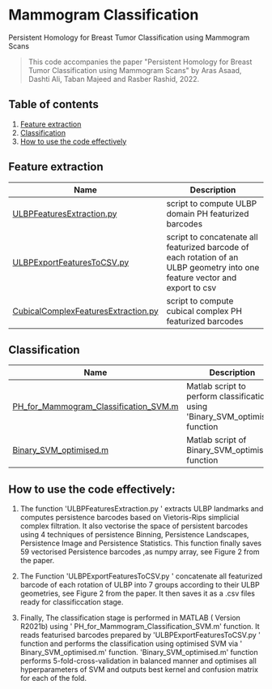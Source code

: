 # Mammogram Classification
Persistent Homology for Breast Tumor Classification using Mammogram Scans

> This code accompanies the paper "Persistent Homology for Breast Tumor Classification using Mammogram Scans" by Aras Asaad, Dashti Ali, Taban Majeed and Rasber Rashid, 2022.

## Table of contents
1. [Feature extraction](#feature-extraction)
2. [Classification](#classification)
3. [How to use the code effectively](#how-to-use-the-code-effectively)


## Feature extraction

| Name | Description  |
|----------------------------------------------------------------------------------------------------------|----------------------------------|
|[ULBPFeaturesExtraction.py](https://github.com/dashtiali/mammogram-classification/blob/main/ULBPFeaturesExtraction.py) | script to compute ULBP domain PH featurized barcodes |
|[ULBPExportFeaturesToCSV.py](https://github.com/dashtiali/mammogram-classification/blob/main/ULBPExportFeaturesToCSV.py) | script to concatenate all featurized barcode of each rotation of an ULBP geometry into one feature vector and export to csv |
|[CubicalComplexFeaturesExtraction.py](https://github.com/dashtiali/mammogram-classification/blob/main/CubicalComplexFeaturesExtraction.py) | script to compute cubical complex PH featurized barcodes |

## Classification
| Name | Description  |
|----------------------------------------------------------------------------------------------------------|----------------------------------|
|[PH_for_Mammogram_Classification_SVM.m](https://github.com/dashtiali/mammogram-classification/blob/main/PH_for_Mammogram_Classification_SVM.m) | Matlab script to perform classification using 'Binary_SVM_optimised' function |
|[Binary_SVM_optimised.m](https://github.com/dashtiali/mammogram-classification/blob/main/Binary_SVM_optimised.m) | Matlab script of Binary_SVM_optimised function |

## How to use the code effectively:

1. The function 'ULBPFeaturesExtraction.py ' extracts ULBP landmarks and computes persistence barcodes based on Vietoris-Rips simplicial complex filtration. It also vectorise the space of persistent barcodes using 4 techniques of persistence Binning, Persistence Landscapes, Persistence Image and Persistence Statistics. This function finally saves 59 vectorised Persistence barcodes ,as numpy array, see Figure 2 from the paper.

2. The Function 'ULBPExportFeaturesToCSV.py ' concatenate all featurized barcode of each rotation of ULBP into 7 groups according to their ULBP geometries, see Figure 2 from the paper. It then saves it as a .csv files ready for classificcation stage.

3. Finally, The classification stage is performed in MATLAB ( Version R2021b) using ' PH_for_Mammogram_Classification_SVM.m' function. It reads featurised barcodes prepared by 'ULBPExportFeaturesToCSV.py ' function and performs the classification using optimised SVM via ' Binary_SVM_optimised.m' function. 'Binary_SVM_optimised.m' function performs 5-fold-cross-validation in balanced manner and optimises all hyperparameters of SVM and outputs best kernel and confusion matrix for each of the fold.


